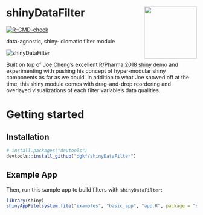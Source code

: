 
# shinyDataFilter <a href='https://github.com/dgkf/shinyDataFilter'><img src='assets/hex-shinyDataFilter.png' align="right" height="139" /></a>

<!-- badges: start -->

[![R-CMD-check](https://github.com/dgkf/shinyDataFilter/workflows/check-full/badge.svg)](https://github.com/dgkf/shinyDataFilter/actions)
<!-- badges: end -->

data-agnostic, shiny-idiomatic filter module

![shinyDataFilter](https://user-images.githubusercontent.com/18220321/77127982-b6a9fe80-6a0b-11ea-8233-e77e0f362d70.gif)

Built on top of [Joe Cheng](https://github.com/jcheng5)’s excellent
[R/Pharma 2018 shiny demo](https://github.com/jcheng5/rpharma-demo) and
experimenting with pushing his concept of hyper-modular shiny components
as far as we could. In addition to what Joe showed off at the time, this
shiny module comes with drag-and-drop reordering and overlayed
visualizations of each filter variable’s data qualities.

# Getting started

## Installation

``` r
# install.packages("devtools")
devtools::install_github("dgkf/shinyDataFilter")
```

## Example App

Then, run this sample app to build filters with `shinyDataFilter`:

``` r
library(shiny)
shinyAppFile(system.file("examples", "basic_app", "app.R", package = "shinyDataFilter"))
```
